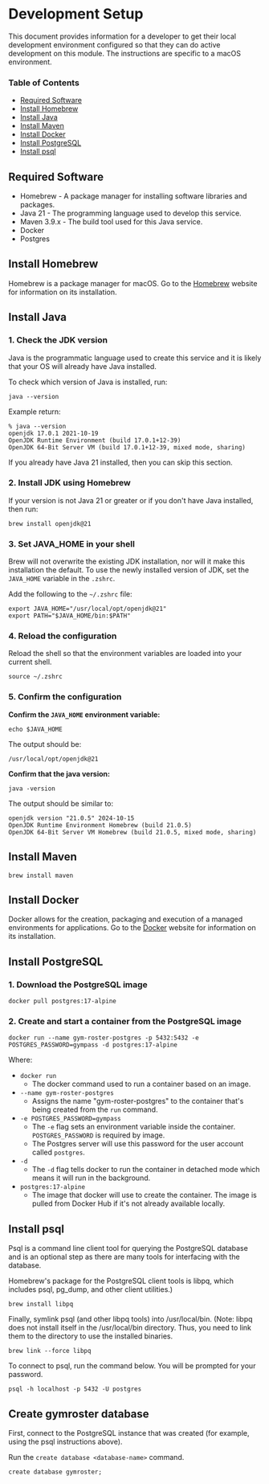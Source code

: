 
# Development Setup
This document provides information for a developer to get their local development environment configured so that they can do active development on this module. The instructions are specific to a macOS environment. 

### Table of Contents
* [Required Software](#required-software)
* [Install Homebrew](#install-homebrew)
* [Install Java](#install-java)
* [Install Maven](#install-maven)
* [Install Docker](#install-docker)
* [Install PostgreSQL](#install-postgresql)
* [Install psql](#install-psql)

## Required Software
* Homebrew - A package manager for installing software libraries and packages.
* Java 21 - The programming language used to develop this service.
* Maven 3.9.x - The build tool used for this Java service.
* Docker
* Postgres

## Install Homebrew

Homebrew is a package manager for macOS. Go to the [Homebrew](https://brew.sh/) website for information on its installation. 

## Install Java

### 1. Check the JDK version
Java is the programmatic language used to create this service and it is likely that your OS will already have Java installed.

To check which version of Java is installed, run:
```shell
java --version
```

Example return:
```text
% java --version
openjdk 17.0.1 2021-10-19
OpenJDK Runtime Environment (build 17.0.1+12-39)
OpenJDK 64-Bit Server VM (build 17.0.1+12-39, mixed mode, sharing)
```

If you already have Java 21 installed, then you can skip this section.

### 2. Install JDK using Homebrew
If your version is not Java 21 or greater or if you don't have Java installed, then run:
```shell
brew install openjdk@21
```

### 3. Set JAVA_HOME in your shell
Brew will not overwrite the existing JDK installation, nor will it make this installation the default. To use the newly installed version of JDK, set the `JAVA_HOME` variable in the `.zshrc`.

Add the following to the `~/.zshrc` file:
```text
export JAVA_HOME="/usr/local/opt/openjdk@21"
export PATH="$JAVA_HOME/bin:$PATH"
```

### 4. Reload the configuration
Reload the shell so that the environment variables are loaded into your current shell.
```shell
source ~/.zshrc
```

### 5. Confirm the configuration
**Confirm the `JAVA_HOME` environment variable:**
```shell
echo $JAVA_HOME
```
The output should be:
```text
/usr/local/opt/openjdk@21
```

**Confirm that the java version:**
```shell
java -version
```
The output should be similar to:
```text
openjdk version "21.0.5" 2024-10-15
OpenJDK Runtime Environment Homebrew (build 21.0.5)
OpenJDK 64-Bit Server VM Homebrew (build 21.0.5, mixed mode, sharing)
```

## Install Maven

```shell
brew install maven
```

## Install Docker
Docker allows for the creation, packaging and execution of a managed environments for applications. Go to the [Docker](https://docs.docker.com/get-started/get-docker/) website for information on its installation.

## Install PostgreSQL
### 1. Download the PostgreSQL image
```shell
docker pull postgres:17-alpine
```

### 2. Create and start a container from the PostgreSQL image
```shell
docker run --name gym-roster-postgres -p 5432:5432 -e POSTGRES_PASSWORD=gympass -d postgres:17-alpine 
```
Where:
* `docker run`
   * The docker command used to run a container based on an image.
* `--name gym-roster-postgres`
   * Assigns the name "gym-roster-postgres" to the container that's being created from the `run` command.
* `-e POSTGRES_PASSWORD=gympass`
   * The `-e` flag sets an environment variable inside the container. `POSTGRES_PASSWORD` is required by image.
   * The Postgres server will use this password for the user account called `postgres`.
* `-d`
   * The `-d` flag tells docker to run the container in detached mode which means it will run in the background. 
* `postgres:17-alpine`
   * The image that docker will use to create the container. The image is pulled from Docker Hub if it's not already available locally. 

## Install psql
Psql is a command line client tool for querying the PostgreSQL database and is an optional step as there are many tools for interfacing with the database.

Homebrew's package for the PostgreSQL client tools is libpq, which includes psql, pg_dump, and other client utilities.)
```shell
brew install libpq
```

Finally, symlink psql (and other libpq tools) into /usr/local/bin. (Note: libpq does not install itself in the /usr/local/bin directory. Thus, you need to link them to the directory to use the installed binaries.
```shell
brew link --force libpq
```

To connect to psql, run the command below. You will be prompted for your password.
```shell
psql -h localhost -p 5432 -U postgres
```

## Create gymroster database

First, connect to the PostgreSQL instance that was created (for example, using the psql instructions above).

Run the `create database <database-name>` command.
```text
create database gymroster;
```
